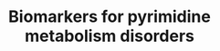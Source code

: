 ---
annotations:
- id: PW:0001605
  parent: disease pathway
  type: Pathway Ontology
  value: orotic aciduria 1 pathway
- id: PW:0001603
  parent: disease pathway
  type: Pathway Ontology
  value: beta-ureidopropionase deficiency pathway
- id: DOID:0050832
  parent: genetic disease
  type: Disease Ontology
  value: pyrimidine metabolic disorder
- id: PW:0001776
  parent: disease pathway
  type: Pathway Ontology
  value: inborn error of purine-pyrimidine metabolism pathway
- id: DOID:0050833
  parent: genetic disease
  type: Disease Ontology
  value: orotic aciduria
- id: PW:0002210
  parent: disease pathway
  type: Pathway Ontology
  value: dihydropyrimidine dehydrogenase deficiency pathway
- id: PW:0000032
  parent: classic metabolic pathway
  type: Pathway Ontology
  value: pyrimidine metabolic pathway
- id: DOID:14218
  parent: genetic disease
  type: Disease Ontology
  value: dihydropyrimidine dehydrogenase deficiency
authors:
- IreneHemel
- DeSl
- Finterly
- Egonw
citedin:
- link: PMC9154116
description: Pyrimidine metabolism disorders are caused by enzyme defects in the metabolism
  of pyrimidine (WP4225). The clinical presentation of pyrimidine disorders is very
  diverse, because of the diversity in biological function. The severity of the disorder
  is determined by the severity of the defect and the function of the normal enzyme.
  The diagnosis of Pyrimidine metabolism disorders is based on altered concentrations
  of different metabolic biochemical markers. Some of these markers are metabolites
  in the pyrimidine metabolism, but there are also several other markers, that are
  either indirectly or not related to pyrimidine metabolism. All metabolic markers
  used for the diagnosis of at least one Pyrimidine metabolism disorder and their
  relations are visualized in this pathway.  Biochemical markers derived from http://www.iembase.org/,
  for all diseases pictured in WP4225.
last-edited: 2021-06-23
organisms:
- Homo sapiens
redirect_from:
- /index.php/Pathway:WP4584
- /instance/WP4584
- /instance/WP4584_rr123407
revision: r123407
schema-jsonld:
- '@context': https://schema.org/
  '@id': https://wikipathways.github.io/pathways/WP4584.html
  '@type': Dataset
  creator:
    '@type': Organization
    name: WikiPathways
  description: Pyrimidine metabolism disorders are caused by enzyme defects in the
    metabolism of pyrimidine (WP4225). The clinical presentation of pyrimidine disorders
    is very diverse, because of the diversity in biological function. The severity
    of the disorder is determined by the severity of the defect and the function of
    the normal enzyme. The diagnosis of Pyrimidine metabolism disorders is based on
    altered concentrations of different metabolic biochemical markers. Some of these
    markers are metabolites in the pyrimidine metabolism, but there are also several
    other markers, that are either indirectly or not related to pyrimidine metabolism.
    All metabolic markers used for the diagnosis of at least one Pyrimidine metabolism
    disorder and their relations are visualized in this pathway.  Biochemical markers
    derived from http://www.iembase.org/, for all diseases pictured in WP4225.
  keywords:
  - (S)-Beta-aminoisobutyrate
  - + PRPP
  - 2-Deoxyuridine
  - 5-OH-Methyluracil
  - Beta-alanine
  - CDP
  - CMP
  - CTP
  - Creatine
  - Creatine kinase
  - Creatine-P
  - Cysteine
  - Cytidine
  - Cytosine
  - DHODH
  - DHP
  - DPD
  - Dihydroorotate
  - Dihydrothymine
  - Dihydrouracil
  - Glutathione
  - Lactate
  - N-Carbamoyl-beta-alanine
  - N-Carbamyl-beta-aminoisobutyric acid
  - OMP
  - OMPDC
  - OPRT
  - Orotate
  - Orotidine
  - PRPP
  - PUS1
  - Pseudouridine
  - RR
  - RRM1
  - RRM2
  - RRM2B
  - TK2
  - TP
  - TS
  - Thymidine
  - Thymine
  - UDP
  - UMP
  - UMPH
  - UMPH1
  - UMPH2
  - UMPS
  - UP
  - UTP
  - Uracil
  - Uric acid
  - Uridine
  - dTMP
  - dUDP
  - dUMP
  license: CC0
  name: Biomarkers for pyrimidine metabolism disorders
seo: CreativeWork
title: Biomarkers for pyrimidine metabolism disorders
wpid: WP4584
---